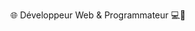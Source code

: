 🌐 Développeur Web & Programmateur 💻🚀
<!---
GorguiOmar/GorguiOmar is a ✨ special ✨ repository because its `README.md` (this file) appears on your GitHub profile.
You can click the Preview link to take a look at your changes.
--->
